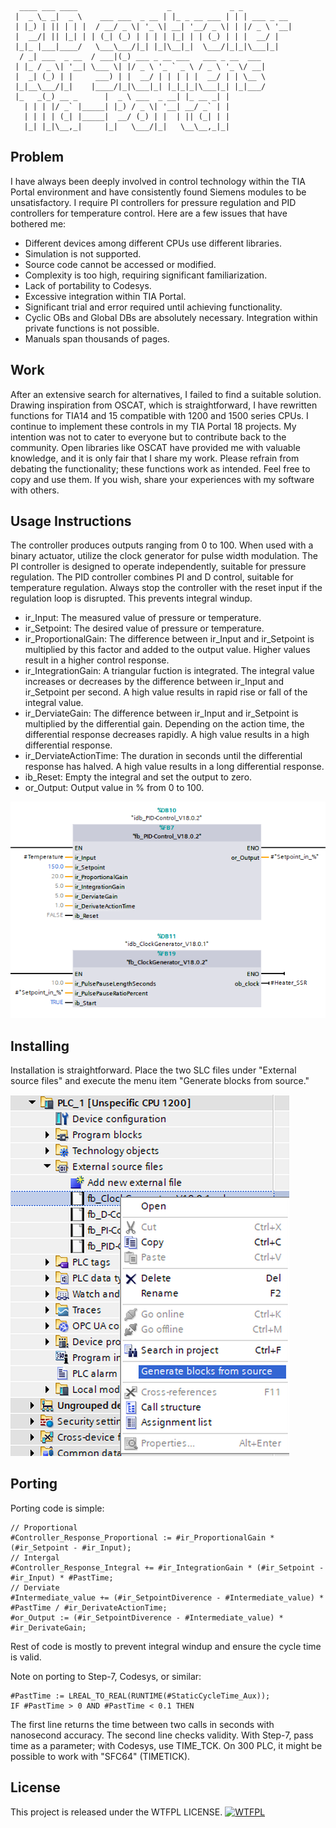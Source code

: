 ```
  ____ ___ ____                    _             _ _           
 |  _ \_ _|  _ \    ___ ___  _ __ | |_ _ __ ___ | | | ___ _ __ 
 | |_) | || | | |  / __/ _ \| '_ \| __| '__/ _ \| | |/ _ \ '__|
 |  __/| || |_| | | (_| (_) | | | | |_| | | (_) | | |  __/ |   
 |_|_ |___|____/   \___\___/|_| |_|\__|_|  \___/|_|_|\___|_|   
  / _| ___  _ __  / ___|(_) ___ _ __ ___   ___ _ __  ___       
 | |_ / _ \| '__| \___ \| |/ _ \ '_ ` _ \ / _ \ '_ \/ __|      
 |  _| (_) | |     ___) | |  __/ | | | | |  __/ | | \__ \      
 |_|__\___/|_|    |____/|_|\___|_| |_|_|_|\___|_| |_|___/      
 |_   _(_) __ _      |  _ \ ___  _ __| |_ __ _| |              
   | | | |/ _` |_____| |_) / _ \| '__| __/ _` | |              
   | | | | (_| |_____|  __/ (_) | |  | || (_| | |              
   |_| |_|\__,_|     |_|   \___/|_|   \__\__,_|_|              
```                                                   

## Problem
I have always been deeply involved in control technology within the TIA Portal environment and have consistently found Siemens modules to be unsatisfactory. I require PI controllers for pressure regulation and PID controllers for temperature control. Here are a few issues that have bothered me:

- Different devices among different CPUs use different libraries.
- Simulation is not supported.
- Source code cannot be accessed or modified.
- Complexity is too high, requiring significant familiarization.
- Lack of portability to Codesys.
- Excessive integration within TIA Portal.
- Significant trial and error required until achieving functionality.
- Cyclic OBs and Global DBs are absolutely necessary. Integration within private functions is not possible.
- Manuals span thousands of pages.

## Work
After an extensive search for alternatives, I failed to find a suitable solution. Drawing inspiration from OSCAT, which is straightforward, I have rewritten functions for TIA14 and 15 compatible with 1200 and 1500 series CPUs. I continue to implement these controls in my TIA Portal 18 projects. My intention was not to cater to everyone but to contribute back to the community. Open libraries like OSCAT have provided me with valuable knowledge, and it is only fair that I share my work.
Please refrain from debating the functionality; these functions work as intended. Feel free to copy and use them. If you wish, share your experiences with my software with others.

## Usage Instructions
The controller produces outputs ranging from 0 to 100. When used with a binary actuator, utilize the clock generator for pulse width modulation. The PI controller is designed to operate independently, suitable for pressure regulation. The PID controller combines PI and D control, suitable for temperature regulation. Always stop the controller with the reset input if the regulation loop is disrupted. This prevents integral windup.

- ir_Input: The measured value of pressure or temperature.
- ir_Setpoint: The desired value of pressure or temperature.
- ir_ProportionalGain: The difference between ir_Input and ir_Setpoint is multiplied by this factor and added to the output value. Higher values result in a higher control response.
- ir_IntegrationGain: A triangular fuction is integrated. The integral value increases or decreases by the difference between ir_Input and ir_Setpoint per second. A high value results in rapid rise or fall of the integral value.
- ir_DerviateGain: The difference between ir_Input and ir_Setpoint is multiplied by the differential gain. Depending on the action time, the differential response decreases rapidly. A high value results in a high differential response.
- ir_DerviateActionTime: The duration in seconds until the differential response has halved. A high value results in a long differential response.
- ib_Reset: Empty the integral and set the output to zero.
- or_Output: Output value in % from 0 to 100.

![](PID-Control2.png)

## Installing
Installation is straightforward. Place the two SLC files under "External source files" and execute the menu item "Generate blocks from source."

![](Generate-blocks.png)

## Porting
Porting code is simple:
```STL
// Proportional
#Controller_Response_Proportional := #ir_ProportionalGain * (#ir_Setpoint - #ir_Input);
// Intergal
#Controller_Response_Integral += #ir_IntegrationGain * (#ir_Setpoint - #ir_Input) * #PastTime;
// Derviate
#Intermediate_value += (#ir_SetpointDiverence - #Intermediate_value) * #PastTime / #ir_DerivateActionTime;
#or_Output := (#ir_SetpointDiverence - #Intermediate_value) * #ir_DerivateGain;
```
Rest of code is mostly to prevent integral windup and ensure the cycle time is valid.

Note on porting to Step-7, Codesys, or similar:
```
#PastTime := LREAL_TO_REAL(RUNTIME(#StaticCycleTime_Aux));
IF #PastTime > 0 AND #PastTime < 0.1 THEN
```    
The first line returns the time between two calls in seconds with nanosecond accuracy. The second line checks validity. With Step-7, pass time as a parameter; with Codesys, use TIME_TCK. On 300 PLC, it might be possible to work with "SFC64" (TIMETICK).

## License
This project is released under the WTFPL LICENSE.
<a href="http://www.wtfpl.net/"><img src="http://www.wtfpl.net/wp-content/uploads/2012/12/wtfpl-badge-4.png" width="80" height="15" alt="WTFPL" /></a>
